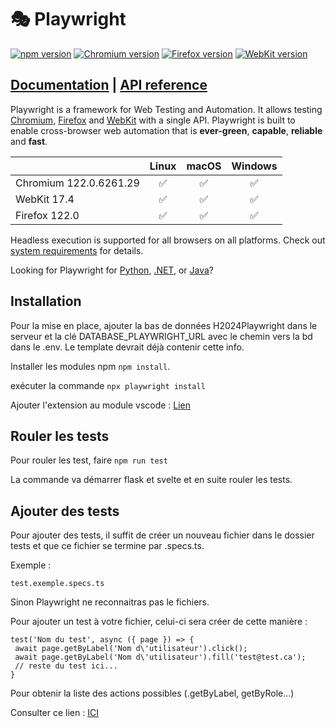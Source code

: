 # 🎭 Playwright

[![npm version](https://img.shields.io/npm/v/playwright.svg)](https://www.npmjs.com/package/playwright) <!-- GEN:chromium-version-badge -->[![Chromium version](https://img.shields.io/badge/chromium-122.0.6261.29-blue.svg?logo=google-chrome)](https://www.chromium.org/Home)<!-- GEN:stop --> <!-- GEN:firefox-version-badge -->[![Firefox version](https://img.shields.io/badge/firefox-122.0-blue.svg?logo=firefoxbrowser)](https://www.mozilla.org/en-US/firefox/new/)<!-- GEN:stop --> <!-- GEN:webkit-version-badge -->[![WebKit version](https://img.shields.io/badge/webkit-17.4-blue.svg?logo=safari)](https://webkit.org/)<!-- GEN:stop -->

## [Documentation](https://playwright.dev) | [API reference](https://playwright.dev/docs/api/class-playwright)

Playwright is a framework for Web Testing and Automation. It allows testing [Chromium](https://www.chromium.org/Home), [Firefox](https://www.mozilla.org/en-US/firefox/new/) and [WebKit](https://webkit.org/) with a single API. Playwright is built to enable cross-browser web automation that is **ever-green**, **capable**, **reliable** and **fast**.

|          | Linux | macOS | Windows |
|   :---   | :---: | :---: | :---:   |
| Chromium <!-- GEN:chromium-version -->122.0.6261.29<!-- GEN:stop --> | :white_check_mark: | :white_check_mark: | :white_check_mark: |
| WebKit <!-- GEN:webkit-version -->17.4<!-- GEN:stop --> | :white_check_mark: | :white_check_mark: | :white_check_mark: |
| Firefox <!-- GEN:firefox-version -->122.0<!-- GEN:stop --> | :white_check_mark: | :white_check_mark: | :white_check_mark: |

Headless execution is supported for all browsers on all platforms. Check out [system requirements](https://playwright.dev/docs/intro#system-requirements) for details.

Looking for Playwright for [Python](https://playwright.dev/python/docs/intro), [.NET](https://playwright.dev/dotnet/docs/intro), or [Java](https://playwright.dev/java/docs/intro)?

## Installation

Pour la mise en place, ajouter la bas de données H2024Playwright dans le serveur et la clé
DATABASE_PLAYWRIGHT_URL avec le chemin vers la bd dans le .env. Le template devrait déjà contenir cette info.

Installer les modules npm `npm install`.

exécuter la commande  `npx playwright install`

Ajouter l'extension au module vscode : [Lien](https://marketplace.visualstudio.com/items?itemName=ms-playwright.playwright)

## Rouler les tests

Pour rouler les test, faire `npm run test`

La commande va démarrer flask et svelte et en suite rouler les tests.

## Ajouter des tests

Pour ajouter des tests, il suffit de créer un nouveau fichier dans le dossier tests et que ce fichier se termine 
par .specs.ts.

Exemple : 
```
test.exemple.specs.ts
```
Sinon Playwright ne reconnaitras pas le fichiers.

Pour ajouter un test à votre fichier, celui-ci sera créer de cette manière :

```
test('Nom du test', async ({ page }) => {
 await page.getByLabel('Nom d\'utilisateur').click();
 await page.getByLabel('Nom d\'utilisateur').fill('test@test.ca');
 // reste du test ici...
}
```

Pour obtenir la liste des actions possibles (.getByLabel, getByRole...) 

Consulter ce lien : [ICI](https://playwright.dev/docs/library)

